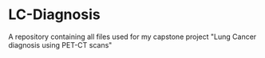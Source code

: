 # LC-Diagnosis
A repository containing all files used for my capstone project "Lung Cancer diagnosis using PET-CT scans"
